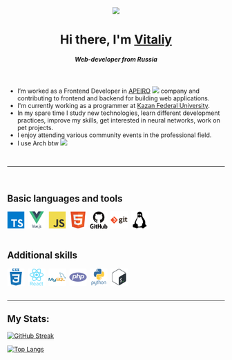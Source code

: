 <div align="center">
  <img src="https://media.giphy.com/media/qgQUggAC3Pfv687qPC/giphy.gif" width="500px">
  <h1 align="center">Hi there, I'm <a href="https://ivanvit.ru">Vitaliy</a></h1>
  <h5 align="center">Web-developer from Russia</h3>
  <div align="left">
  <br>
  
  - I’m worked as a Frontend Developer in [APEIRO](https://vk.com/apeirocomp) <img src="https://apeirocomp.ru/static/images/logo.png" height="15px"></img> company and contributing to frontend and backend for building web applications.
  - I'm currently working as a programmer at [Kazan Federal University](https://kpfu.ru/vitaliy.ivanushhenko&p_lang=2).
  - In my spare time I study new technologies, learn different development practices, improve my skills, get interested in neural networks, work on pet projects.
  - I enjoy attending various community events in the professional field.
  - I use Arch btw <img src="https://static-00.iconduck.com/assets.00/archlinux-icon-2048x1945-1wcv3hw6.png" height="15px"></img>

  </div>
</div>
<br>
<hr>
<br>
<div>
  <h2>Basic languages and tools</h2>
  <div>
    <img src="https://github.com/devicons/devicon/blob/master/icons/typescript/typescript-original.svg" title="TypeScript" **alt="TypeScript" width="40" height="40"/>&nbsp;
    <img src="https://github.com/devicons/devicon/blob/master/icons/vuejs/vuejs-original-wordmark.svg" title="Vue" alt="Vue" width="40" height="40"/>&nbsp;
    <img src="https://github.com/devicons/devicon/blob/master/icons/javascript/javascript-original.svg" title="JavaScript" alt="JavaScript" width="40" height="40"/>&nbsp;
    <img src="https://github.com/devicons/devicon/blob/master/icons/html5/html5-original.svg" title="HTML5" alt="HTML" width="40" height="40"/>&nbsp;
    <img src="https://github.com/devicons/devicon/blob/master/icons/github/github-original-wordmark.svg" title="GitHub" **alt="GitHub" width="40" height="40"/>&nbsp;
    <img src="https://github.com/devicons/devicon/blob/master/icons/git/git-original-wordmark.svg" title="Git" **alt="Git" width="40" height="40"/>&nbsp;
    <img src="https://github.com/devicons/devicon/blob/master/icons/linux/linux-plain.svg" title="Linux" **alt="Linux" width="40" height="40"/>&nbsp;
  </div>
  <br>
  <h2>Additional skills</h2>
  <div>
    <img src="https://github.com/devicons/devicon/blob/master/icons/css3/css3-plain-wordmark.svg"  title="CSS3" alt="CSS" width="40" height="40"/>&nbsp;
    <img src="https://github.com/devicons/devicon/blob/master/icons/react/react-original-wordmark.svg" title="React" alt="React" width="40" height="40"/>&nbsp;
    <img src="https://github.com/devicons/devicon/blob/master/icons/mysql/mysql-original-wordmark.svg" title="MySQL"  alt="MySQL" width="40" height="40"/>&nbsp;
    <img src="https://github.com/devicons/devicon/blob/master/icons/php/php-plain.svg" title="PHP" **alt="PHP" width="40" height="40"/>&nbsp;
    <img src="https://github.com/devicons/devicon/blob/master/icons/python/python-original-wordmark.svg" title="Python" **alt="Python" width="40" height="40"/>&nbsp;
    <img src="https://github.com/devicons/devicon/blob/master/icons/bash/bash-original.svg" title="bash" **alt="bash" width="40" height="40"/>&nbsp;
  </div>
</div>
<br>
<hr>
<div>
  <h2>My Stats:</h2>
  
  [![GitHub Streak](http://github-readme-streak-stats.herokuapp.com?user=ivanvit100&theme=dark&hide_border=true&border_radius=5.5&date_format=j%20M%5B%20Y%5D&exclude_days=Sun%2CSat&fire=FF7F26&ring=FF7F26&currStreakLabel=EA8000&sideNums=FFC33D&background=333333)](https://git.io/streak-stats)
  
  [![Top Langs](https://github-readme-stats.vercel.app/api/top-langs/?username=ivanvit100&layout=compact&theme=darcula&hide=html,css)](https://github.com/anuraghazra/github-readme-stats)
</div>
